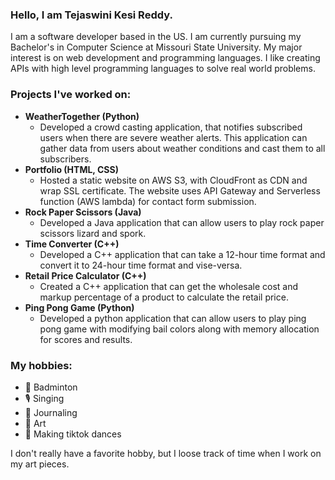 ### Hello, I am Tejaswini Kesi Reddy. 

I am a software developer based in the US. 
I am currently pursuing my Bachelor's in Computer Science at Missouri State University. 
My major interest is on web development and programming languages. 
I like creating APIs with high level programming languages to solve real world problems.


### Projects I've worked on:
- **WeatherTogether (Python)**
    - Developed a crowd casting application, that notifies
      subscribed users when there are severe weather alerts.
      This application can gather data from users about
      weather conditions and cast them to all subscribers.
- **Portfolio (HTML, CSS)**
    - Hosted a static website on AWS S3,
      with CloudFront as CDN and wrap SSL certificate.
      The website uses API Gateway and Serverless function (AWS lambda)
      for contact form submission.
- **Rock Paper Scissors (Java)**
    - Developed a Java application that can allow users to
      play rock paper scissors lizard and spork.
- **Time Converter (C++)**
    - Developed a C++ application that can take 
      a 12-hour time format and convert it to 24-hour time 
      format and vise-versa.
- **Retail Price Calculator (C++)** 
    - Created a C++ application that can get the wholesale cost
      and markup percentage of a product to calculate the retail price.
- **Ping Pong Game (Python)**
    - Developed a python application that can allow users to play 
      ping pong game with modifying bail colors along with 
      memory allocation for scores and results. 
      
### My hobbies:
- 🏸 Badminton
- 🎙️ Singing
- 📔 Journaling
- 🎨 Art
- 💃 Making tiktok dances

I don't really have a favorite hobby, but I loose track of time 
when I work on my art pieces. 

